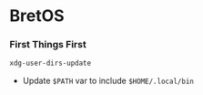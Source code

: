 # BretOS

### First Things First

```bash
xdg-user-dirs-update
```

- Update `$PATH` var to include `$HOME/.local/bin`

